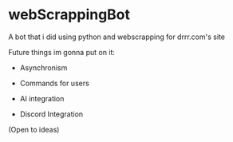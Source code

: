 # webScrappingBot
A bot that i did using python and webscrapping for drrr.com's site



Future things im gonna put on it:

- Asynchronism

- Commands for users

- AI integration

- Discord Integration

(Open to ideas)

